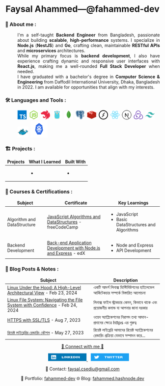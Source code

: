 <h1 align="center">
    Faysal Ahammed—@fahammed-dev
</h1>

### 🧔 About me :

<p align="justify" style="margin-left: 40px;">
I'm a self-taught <b>Backend Engineer</b> from Bangladesh, passionate about building <b>scalable</b>, <b>high-performance</b> systems. I specialize in <b>Node.js</b> (<b>NestJS</b>) and <b>Go</b>, crafting clean, maintainable <b>RESTful APIs</b> and <b>microservices</b> architectures.
<br>
While my primary focus is <b>backend development</b>, I also have experience crafting dynamic and responsive user interfaces with <b>React.js</b>, making me a well-rounded <b>Full Stack Developer</b> when needed.
<br>
I have graduated with a bachelor's degree in <b>Computer Science & Engineering</B> from Daffodil International University, Dhaka, Bangladesh in 2022. I am available for opportunities that align with my interests.
</p>

### 🛠️ Languages and Tools :

<p style="margin-left: 40px;">
    <img src="./assets/typescript-plain.svg" title="TypeScript" alt="TypeScript" width="30" height="30"/>&nbsp;
    <img src="./assets/nodejs-original.svg" title="NodeJS" alt="NodeJS" width="30" height="30"/>&nbsp;
    <img src="./assets/nestjs-icon.svg" title="NestJS" alt="NestJS" width="30" height="30"/>&nbsp;
    <img src="./assets/golang.png" title="Go" alt="Go" width="30" height="30"/>&nbsp;
    <img src="./assets/mongodb-original.svg" title="MongoDB" alt="MongoDB" width="30" height="30"/>&nbsp;
    <img src="./assets/postgresql-plain.svg" title="PostgreSQL" alt="PostgreSQL" width="30" height="30"/>&nbsp;
    <img src="./assets/redis-original.svg" title="Redis" alt="Redis" width="30" height="30"/>&nbsp;
    <img src="./assets/socket-io.svg" title="Socket.io" alt="Socket.io" width="30" height="30"/>&nbsp;
    <img src="./assets/react-original.svg" title="ReactJS" alt="ReactJS" width="30" height="30"/>&nbsp;
    <img src="./assets/nextjs-line.svg" title="NextJS" alt="NextJS" width="30" height="30"/>&nbsp;
    <img src="./assets/redux-original.svg" title="Redux" alt="Redux" width="30" height="30"/>&nbsp;
    <img src="./assets/tailwindcss-plain.svg" title="Tailwind CSS" alt="Tailwind CSS" width="30" height="30"/>&nbsp;
    <img src="./assets/docker-original.svg" title="Docker" alt="Docker" width="35" height="35"/>&nbsp;
    <img src="./assets/Kubernetes.svg" title="Kubernetes" alt="Kubernetes" width="55" height="55"/>&nbsp;
</p>

### 🏗️ Projects :

<table>
  <thead align="center">
    <tr>
      <td><b>Projects</b></td>
      <td><b>What I Learned</b></td>
      <td><b>Built With</b></td>
    </tr>
  </thead>
  <tbody>
    <tr>
      <td>
      </td>
      <td>
        <ul>
          <li>
          </li>
        </ul>
      </td>
      <td>
        <ul>
          <li>
          </li>
        </ul>
      </td>
    </tr>
  </tbody>
</table>

### 📑 Courses & Certifications :

<table>
  <thead align="center">
    <tr>
      <td><b>Subject</b></td>
      <td><b>Certificate</b></td>
      <td><b>Key Learnings</b></td>
    </tr>
  </thead>
  <tbody>
    <tr>
      <td>
          Algorithm and DataStructure
      </td>
      <td>
          <a href="https://www.freecodecamp.org/certification/faysalahammed/javascript-algorithms-and-data-structures">JavaScript Algorithms and DataStructures</a> - freeCodeCamp
      </td>
      <td>
            <ul>
                <li>JavaScript</li>
                <li>Basic DataStructures and Algorithms</li>
            </ul>
      </td>
    </tr>
    <tr>
      <td>
          Backend Development
      </td>
      <td>
          <a href="https://courses.edx.org/certificates/9a8cd6b988654058becd10d37d687b7a">Back-end Application Development with Node.js and Express</a> - edX
      </td>
        <td>
            <ul>
                <li>Node and Express</li>
                <li>API Development</li>
            </ul>
      </td>
    </tr>
  </tbody>
</table>

### 📰 Blog Posts & Notes :

<table>
  <thead align="center">
    <tr>
      <td><b>Subject</b></td>
      <td><b>Description</b></td>
    </tr>
  </thead>
  <tbody>
    <tr>
      <td>
          <a href="https://fahammed.hashnode.dev/linux-under-the-hood-a-high-level-architectural-view">Linux Under the Hood: A High-Level Architectural View</a> - Feb 23, 2024
      </td>
      <td>
          একটি আদর্শ লিনাক্স ডিস্টিবিউশনের হাইলেভেল আর্কিটেকচার সম্পর্কে বিস্তারিত আলোচনা
      </td>
    </tr>
    <tr>
      <td>
          <a href="https://fahammed.hashnode.dev/linux-file-system-navigating-the-file-system-with-confidence-1">Linux File System: Navigating the File System with Confidence</a> - Feb 24, 2024
      </td>
      <td>
          লিনাক্স ফাইল স্ট্রাকচার কেমন, কিভাবে থাকে এবং প্রয়োজনীয় কমান্ড যা আপনার জানা দরকার
      </td>
    </tr>
    <tr>
      <td>
          <a href="https://fahammed.hashnode.dev/https">HTTPS with SSL/TLS</a> - Aug 7, 2023
      </td>
      <td>
          ওয়েব অ্যাপ্লিকেশনের নিরাপদ তথ্য আদান-প্রদানের ক্ষেত্রে https এর গুরুত্ব
      </td>
    </tr>
      <tr>
      <td>
          <a href="https://fahammed.hashnode.dev/react">রিয়েক্ট লাইব্রেরির রেন্ডারিং কৌশল</a> - May 27, 2023
      </td>
      <td>
          রিয়েক্ট লাইব্রেরি আমাদের রিয়েক্ট অ্যাপ্লিকেশনের রেন্ডারিং প্রক্রিয়া যেভাবে সম্পাদন করে...
      </td>
    </tr>
  </tbody>
</table>

<p align="center">
    <ins>🤝 Connect with me 🤝</ins>
</p>
<p align="center">
    <a href="https://www.linkedin.com/in/fahammed-dev">
        <img src="./assets/linkedIn.svg" width="125" height="25" alt="LinkedIn" style="flex: 1;margin-left: 40px;">
    </a>
    <a href="https://twitter.com/fahammed_dev">
        <img src="./assets/twitter.svg" width="125" height="25" alt="Twitter" style="flex: 1; margin-left: 10px;">
    </a>
</p>
<p align="center">
    📧 Contact: <a href="#">faysal.csediu@gmail.com</a>
</p>
<p align="center">
    💼 Portfolio: <a href="https://github.com/fahammed-dev">fahammed-dev</a>
    🌐 Blog: <a href="https://fahammed.hashnode.dev">fahammed.hashnode.dev</a>
</p>
